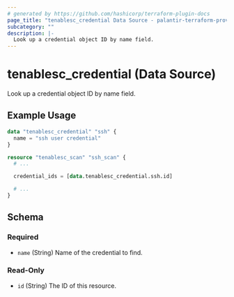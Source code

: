 ```yaml
---
# generated by https://github.com/hashicorp/terraform-plugin-docs
page_title: "tenablesc_credential Data Source - palantir-terraform-provider-tenablesc-516062331"
subcategory: ""
description: |-
  Look up a credential object ID by name field.
---
```


# tenablesc_credential (Data Source)

Look up a credential object ID by name field.

## Example Usage

```terraform
data "tenablesc_credential" "ssh" {
  name = "ssh user credential"
}

resource "tenablesc_scan" "ssh_scan" {
  # ...

  credential_ids = [data.tenablesc_credential.ssh.id]

  # ...
}
```

<!-- schema generated by tfplugindocs -->
## Schema

### Required

- `name` (String) Name of the credential to find.

### Read-Only

- `id` (String) The ID of this resource.


